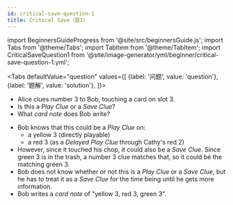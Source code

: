 ```yaml
---
id: critical-save-question-1
title: Critical Save（题1）
---
```


import BeginnersGuideProgress from '@site/src/beginnersGuide.js';
import Tabs from '@theme/Tabs';
import TabItem from '@theme/TabItem';
import CriticalSaveQuestion1 from '@site/image-generator/yml/beginner/critical-save-question-1.yml';

<BeginnersGuideProgress id="critical-save-question-1" />

<!-- lint disable no-undefined-references -->

<Tabs
  defaultValue="question"
  values={[
    {label: '问题', value: 'question'},
    {label: '题解', value: 'solution'},
  ]}>
<TabItem value="question">

- Alice clues number 3 to Bob, touching a card on slot 3.
- Is this a *Play Clue* or a *Save Clue*?
- What *card note* does Bob write?

</TabItem>
<TabItem value="solution">

- Bob knows that this could be a *Play Clue* on:
  - a yellow 3 (directly playable)
  - a red 3 (as a *Delayed Play Clue* through Cathy's red 2)
- However, since it touched his chop, it could also be a *Save Clue*. Since green 3 is in the trash, a number 3 clue matches that, so it could be the matching green 3.
- Bob does not know whether or not this is a *Play Clue* or a *Save Clue*, but he has to treat it as a *Save Clue* for the time being until he gets more information.
- Bob writes a *card note* of "yellow 3, red 3, green 3".

</TabItem>
</Tabs>

<CriticalSaveQuestion1 />
